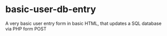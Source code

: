 # basic-user-db-entry
A very basic user entry form in basic HTML, that updates a SQL database via PHP form POST
